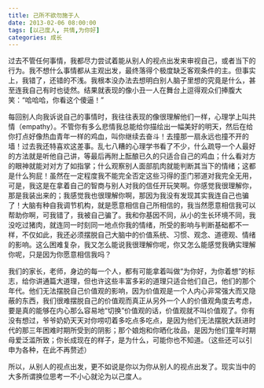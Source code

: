 ```yaml
---
title: 己所不欲勿施于人
date: 2013-02-06 08:00:00
tags: [以己度人, 共情,为你好]
categories: 成长
---
```


过去不管任何事情，我都尽力尝试着能从别人的视点出发来审视自己，或者当下的行为。我不想什么事情都从主观出发，最终落得个极度缺乏客观条件的主。但事实上，我错了，还错的不浅。我根本没办法去想明白别人脑子里想的究竟是什么，甚至连我自己有时也徒然。结果就表现的像小丑一人在舞台上逗得观众们捧腹大笑：“哈哈哈，你看这个傻逼！”

 

每回别人向我诉说自己的事情时，我往往表现的像很理解他们一样，心理学上叫共情（empathy）。不管你有多么悲情我总能给你描绘出一幅美好的明天，然后在给你打点好像热血青年一样的鸡血，叫你继续去奋斗！去撞那一扇永远也撞不开的墙！过去我还特喜欢这差事。乱七八糟的心理学书看了不少，什么疏导一个人最好的方法就是听他自己讲，等最后再附上酝酿已久的只适合自己的鸡血；什么看对方的眼神就能对对方了如指掌；什么观察别人面部肌肉就能判断其当下的情绪；这都是什么狗屁！虽然在一定程度我不能完全否定这些习得的歪门邪道对我完全无用，可是，我这是在拿着自己的智商与别人对我的信任开玩笑啊。你感觉我很理解你，那是我装出来的；我感觉我也很理解你啊，那因为我没有发现其实我连自己也骗了！大脑有种自我调节机构，就是愿意相信自己所相信的，我当然愿意相信我可以帮助你啊，可我错了，我被自己骗了。我和你基因不同，从小的生长环境不同，我没吃过猪肉，就连同一时刻同一地点你我的情绪，所受的影响与判断基础都不一样，不仅如此，我还必须摆脱自己大脑中的价值系统、习惯、观念、道德观、情绪的影响。这么困难复杂，我又怎么能说我很理解你呢，你又怎么能感觉我确实理解你呢，只是因为你愿意相信我吗？

 

我们的家长，老师，身边的每一个人，都有可能拿着叫做“为你好，为你着想”的标志，给你讲通篇大道理，但也许这些丰富多彩的道理只适合他们自己，他们的那个年代。他们无法摆脱自己价值观的影响，因为价值观是一个人内心非常强大而又隐蔽的东西，我们很难摆脱自己的价值观而真正从另外一个人的价值观角度去考虑，要是真的能够在内心那么容易地“切换”价值观的话，价值观就不叫价值观了。你有没有想过，爷爷奶奶天天对你唠叨着多吃点多吃点，是因为他们无法摆脱大跃进时代的那三年困难时期所受到的阴影；那个娘炮和你晒化妆品，是因为他们童年时期母爱泛滥所致；你长成现在的样子，是为什么，可能你也不知道。（这些还可以引申为各种，在此不再赘述）

 

所以，从别人的视点出发，更不如说是你以为你从别人的视点出发了。现实当中的大多所谓换位思考一不小心就沦为以己度人。
